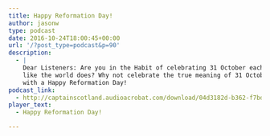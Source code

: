```yaml
---
title: Happy Reformation Day!
author: jasonw
type: podcast
date: 2016-10-24T18:00:45+00:00
url: '/?post_type=podcast&p=90'
description:
  - |
    Dear Listeners: Are you in the Habit of celebrating 31 October each year
    like the world does? Why not celebrate the true meaning of 31 October day
    with a Happy Reformation Day!
podcast_link:
  - http://captainscotland.audioacrobat.com/download/04d3182d-b362-f7bd-0db7-8259411d76d5.mp3
player_text:
  - Happy Reformation Day!

---
```

